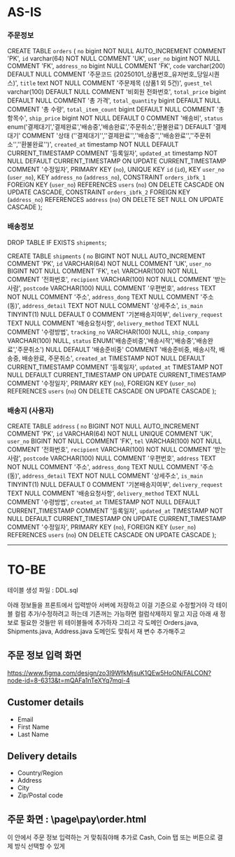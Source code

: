 # AS-IS

### 주문정보
CREATE TABLE `orders` (
  `no` bigint NOT NULL AUTO_INCREMENT COMMENT 'PK',
  `id` varchar(64) NOT NULL COMMENT 'UK',
  `user_no` bigint NOT NULL COMMENT 'FK',
  `address_no` bigint NULL COMMENT 'FK',
  `code` varchar(200) DEFAULT NULL COMMENT '주문코드 (20250101_상품번호_유저번호_당일시퀀스)',
  `title` text NOT NULL COMMENT '주문제목 (상품1 외 5건)',
  `guest_tel` varchar(100) DEFAULT NULL COMMENT '비회원 전화번호',
  `total_price` bigint DEFAULT NULL COMMENT '총 가격',
  `total_quantity` bigint DEFAULT NULL COMMENT '총 수량',
  `total_item_count` bigint DEFAULT NULL COMMENT '총 항목수',
  `ship_price` bigint NOT NULL DEFAULT 0 COMMENT '배송비',
  `status` enum('결제대기','결제완료','배송중','배송완료','주문취소','환불완료') DEFAULT '결제대기' COMMENT '상태 (''결제대기'',''결제완료'',''배송중'',''배송완료'',''주문취소'',''환불완료'')',
  `created_at` timestamp NOT NULL DEFAULT CURRENT_TIMESTAMP COMMENT '등록일자',
  `updated_at` timestamp NOT NULL DEFAULT CURRENT_TIMESTAMP ON UPDATE CURRENT_TIMESTAMP COMMENT '수정일자',
  PRIMARY KEY (`no`),
  UNIQUE KEY `id` (`id`),
  KEY `user_no` (`user_no`),
  KEY `address_no` (`address_no`),
  CONSTRAINT `orders_ibfk_1` FOREIGN KEY (`user_no`) REFERENCES `users` (`no`) ON DELETE CASCADE ON UPDATE CASCADE,
  CONSTRAINT `orders_ibfk_2` FOREIGN KEY (`address_no`) REFERENCES `address` (`no`) ON DELETE SET NULL ON UPDATE CASCADE
);


### 배송정보
DROP TABLE IF EXISTS `shipments`;

CREATE TABLE `shipments` (
	`no` BIGINT NOT NULL AUTO_INCREMENT COMMENT 'PK',
	`id` VARCHAR(64) NOT NULL COMMENT 'UK',
	`user_no` BIGINT NOT NULL COMMENT 'FK',
	`tel` VARCHAR(100) NOT NULL COMMENT '전화번호',
	`recipient` VARCHAR(100) NOT NULL COMMENT '받는사람',
	`postcode` VARCHAR(100) NULL COMMENT '우편번호',
	`address` TEXT NOT NULL COMMENT '주소',
	`address_dong` TEXT NULL COMMENT '주소 (동)',
	`address_detail` TEXT NOT NULL COMMENT '상세주소',
	`is_main` TINYINT(1) NULL DEFAULT 0 COMMENT '기본배송지여부',
	`delivery_request` TEXT NULL COMMENT '배송요청사항',
	`delivery_method` TEXT NULL COMMENT '수령방법',
	`tracking_no` VARCHAR(100) NULL,
	`ship_company` VARCHAR(100) NULL,
	`status` ENUM('배송준비중','배송시작','배송중','배송완료','주문취소') NULL DEFAULT '배송준비중' COMMENT '배송준비중, 배송시작, 배송중, 배송완료, 주문취소',
	`created_at` TIMESTAMP NOT NULL DEFAULT CURRENT_TIMESTAMP COMMENT '등록일자',
	`updated_at` TIMESTAMP NOT NULL DEFAULT CURRENT_TIMESTAMP ON UPDATE CURRENT_TIMESTAMP COMMENT '수정일자',
	PRIMARY KEY (`no`),
	FOREIGN KEY (`user_no`) REFERENCES `users` (`no`) ON DELETE CASCADE ON UPDATE CASCADE
);


### 배송지 (사용자)
CREATE TABLE `address` (
	`no` BIGINT NOT NULL AUTO_INCREMENT COMMENT 'PK',
	`id` VARCHAR(64) NOT NULL UNIQUE COMMENT 'UK',
	`user_no` BIGINT NOT NULL COMMENT 'FK',
	`tel` VARCHAR(100) NOT NULL COMMENT '전화번호',
	`recipient` VARCHAR(100) NOT NULL COMMENT '받는사람',
	`postcode` VARCHAR(100) NULL COMMENT '우편번호',
	`address` TEXT NOT NULL COMMENT '주소',
	`address_dong` TEXT NULL COMMENT '주소 (동)',
	`address_detail` TEXT NOT NULL COMMENT '상세주소',
	`is_main` TINYINT(1) NULL DEFAULT 0 COMMENT '기본배송지여부',
	`delivery_request` TEXT NULL COMMENT '배송요청사항',
	`delivery_method` TEXT NULL COMMENT '수령방법',
	`created_at` TIMESTAMP NOT NULL DEFAULT CURRENT_TIMESTAMP COMMENT '등록일자',
	`updated_at` TIMESTAMP NOT NULL DEFAULT CURRENT_TIMESTAMP ON UPDATE CURRENT_TIMESTAMP COMMENT '수정일자',
	PRIMARY KEY (`no`),
	FOREIGN KEY (`user_no`) REFERENCES `users` (`no`) ON DELETE CASCADE ON UPDATE CASCADE
);



----

# TO-BE

테이블 생성 파일 : DDL.sql

아래 정보들을 프론트에서 입력받아 서버에 저장하고 이걸 기준으로 수정할거야
각 테이블 컬럼 추가/수정하려고 하는데 기존꺼는 가능하면 컬럼삭제하지 말고
지금 아래 새 정보로 필요한 것들만 위 테이블들에 추가하자
그리고 각 도메인 Orders.java, Shipments.java, Address.java 도메인도 맞춰서 재 변수 추가해주고

## 주문 정보 입력 화면
https://www.figma.com/design/zo3l9WfkMjsuK1QEw5HoON/FALCON?node-id=8-6313&t=mQAFa1nTeXYq7mqi-4

## Customer details
- Email
- First Name
- Last Name

## Delivery details
- Country/Region
- Address
- City
- Zip/Postal code


## 주문 화면 : \page\pay\order.html
이 안에서 주문 정보 입력하는 거 맞춰줘야해
추가로 Cash, Coin 탭 또는 버튼으로 결제 방식 선택할 수 있게

